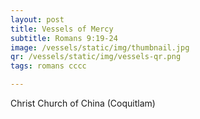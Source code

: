 ```yaml
---
layout: post
title: Vessels of Mercy
subtitle: Romans 9:19-24
image: /vessels/static/img/thumbnail.jpg
qr: /vessels/static/img/vessels-qr.png
tags: romans cccc

---
```

Christ Church of China (Coquitlam)

